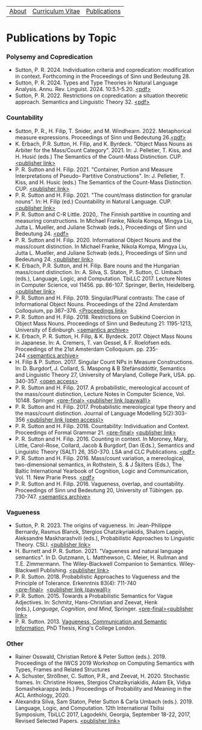 <table>
  <tbody>
    <tr>
      <td><a href="index">About</a></td>
      <td><a href="cv">Curriculum Vitae</a></td>
      <td><a href="papers">Publications</a></td>
    </tr>
    </tbody>
</table>



# Publications by Topic 

<!--<p>My publications are listed by topic and subsequently by year. </p>

## By Topic-->

### Polysemy and Copredication

<!-- wp:list -->
<ul>
<li>Sutton, P. R. 2024. Individuation criteria and copredication: modification in context. Forthcoming in the Proceedings of Sinn und Bedeutung 28.</li>
<li>Sutton, P. R. 2024. Types and Type Theories in Natural Language Analysis. Annu. Rev. Linguist. 2024. 10:5.1–5.20. <a href="https://doi.org/10.1146/annurev-linguistics-031422-113929">&lt;pdf&gt;</a></li>
<li>Sutton, P. R. 2022. Restrictions on copredication: a situation theoretic approach. Semantics and Linguistic Theory 32. <a href="http://journals.linguisticsociety.org/proceedings/index.php/SALT/article/view/32.017">&lt;pdf&gt;</a></li>
</ul>



### Countability

<!-- wp:list -->
<ul>
<li>Sutton, P. R., H. Filip, T. Snider, and M. Windhearn. 2022. Metaphorical measure expressions. Proceedings of Sinn und Bedeutung 26.<a href="https://ojs.ub.uni-konstanz.de/sub/index.php/sub/article/view/1032">&lt;pdf&gt;</a></li>
<li>K. Erbach, P.R. Sutton, H. Filip, and K. Byrdeck. "Object Mass Nouns as Arbiter for the Mass/Count Category". 2021. In: J. Pelletier, T. Kiss, and H. Husić (eds.) The Semantics of the Count-Mass Distinction. CUP. <a href="https://www.cambridge.org/core/books/abs/things-and-stuff/object-mass-nouns-as-an-arbiter-for-the-countmass-category/B41DDF60DD5C088383F1A7244F92CEF0">&lt;publisher link&gt;</a></li>
<li>P. R. Sutton and H. Filip. 2021. "Container, Portion and Measure Interpretations of Pseudo- Partitive Constructions". In: J. Pelletier, T. Kiss, and H. Husic (eds.) The Semantics of the Count-Mass Distinction. CUP. <a href="https://www.cambridge.org/core/books/abs/things-and-stuff/container-portion-and-measure-interpretations-of-pseudopartitive-constructions/C696581BF0F2DC99832AB01057D12DC6">&lt;publisher link&gt;</a></li>
<li>P. R. Sutton and H. Filip. 2021. "The count/mass distinction for granular nouns". In: H. Filip (ed.) Countability in Natural Language. CUP. <a href="https://www.cambridge.org/core/books/abs/countability-in-natural-language/countmass-distinction-for-granular-nouns/9669F50DFA386D283AAEE1F9C291729E">&lt;publisher link&gt;</a></li>
<li>P. R. Sutton and C-R Little. 2020,. The Finnish partitive in counting and measuring constructions. In Michael Franke, Nikola Kompa, Mingya Liu, Jutta L. Mueller, and Juliane Schwab (eds.), Proceedings of Sinn und Bedeutung 24. <a href="https://semanticsarchive.net/Archive/mZhNDA4Y/52_sutton_little.pdf">&lt;pdf&gt;</a></li>
<li>P. R. Sutton and H. Filip. 2020. Informational Object Nouns and the mass/count distinction. In Michael Franke, Nikola Kompa, Mingya Liu, Jutta L. Mueller, and Juliane Schwab (eds.), Proceedings of Sinn und Bedeutung 24. <a href="https://ojs.ub.uni-konstanz.de/sub/index.php/sub/article/view/900">&lt;publisher link&gt;</a></li>
<li>K. Erbach, P.R. Sutton, and H. Filip. Bare nouns and the Hungarian mass/count distinction. In: A. Silva, S. Staton, P. Sutton, C. Umbach (eds.), Language, Logic, and Computation. TbiLLC 2017. Lecture Notes in Computer Science, vol 11456. pp. 86-107. Springer, Berlin, Heidelberg. <a href="https://link.springer.com/chapter/10.1007/978-3-662-59565-7_5">&lt;publisher link&gt;</a></li>
<li>P. R. Sutton and H. Filip. 2019. Singular/Plural contrasts: The case of Informational Object Nouns. Proceedings of the 22nd Amsterdam Colloquium, pp 367–376. <a href="http://events.illc.uva.nl/AC/AC2019/uploaded_files/inlineitem/Sutton_and_Filip_Singular_plural_contrasts_the_case.pdf">&lt;Proceedings link&gt;</a></li>
<li>P. R. Sutton and H. Filip. 2018. Restrictions on Subkind Coercion in Object Mass Nouns. Proceedings of Sinn und Bedeutung 21: 1195-1213, University of Edinburgh.&nbsp;<a href="https://semanticsarchive.net/Archive/DRjNjViN/SuttonFilip.pdf">&lt;semantics archive&gt;</a></li>
<li>K. Erbach, P. R. Sutton, H. Filip, &amp; K. Byrdeck. 2017. Object Mass Nouns in Japanese. In: A. Cremers, T. van Gessel, &amp; F. Roelofsen eds. Proceedings of the 21st Amsterdam Colloquium. pp. 235-244&nbsp;<a href="https://semanticsarchive.net/Archive/jZiM2FhZ/AC2017-Proceedings.pdf">&lt;semantics archive&gt;</a></li>
<li>H. Filip &amp; P. Sutton. 2017. Singular Count NPs in Measure Constructions. In: D. Burgdorf, J. Collard, S. Maspong &amp; B Stefánsddóttir, Semantics and Linguistic Theory 27, University of Maryland, College Park, USA. pp. 340-357.&nbsp;<a href="https://journals.linguisticsociety.org/proceedings/index.php/SALT/article/view/27.340">&lt;open access&gt;</a></li>
<li>P. R. Sutton and H. Filip. 2017. A probabilistic, mereological account of the mass/count distinction, Lecture Notes in Computer Science, Vol. 10148. Springer.&nbsp;<a href="http://peter-sutton.co.uk/wp-content/uploads/2019/07/TbiLLC_ms.pdf">&lt;pre-final&gt;</a><a href="https://link.springer.com/book/10.1007%2F978-3-662-54332-0">  &lt;publisher link (paywall)&gt;</a></li>
<li>P. R. Sutton and H. Filip. 2017. Probabilistic mereological type theory and the mass/count distinction. Journal of Language Modelling 5(2):303-356&nbsp;<a href="http://jlm.ipipan.waw.pl/index.php/JLM/article/view/144/177">&lt;publisher link (open access)&gt;</a></li>
<li>P. R. Sutton and H. Filip. 2016. Countability: Individuation and Context. Proceedings of Formal Grammar 21.&nbsp;<a href="http://peter-sutton.co.uk/wp-content/uploads/2019/07/fg_ms.pdf">&lt;pre-final&gt;</a>&nbsp;<a href="http://www.springer.com/gp/book/9783662530412">&lt;publisher link&gt;</a></li>
<li> P. R. Sutton and H. Filip. 2016. Counting in context. In Moroney, Mary, Little, Carol-Rose, Collard, Jacob &amp; Burgdorf, Dan (Eds.), Semantics and Linguistic Theory (SALT) 26, 350-370. LSA and CLC Publications.&nbsp;<a href="http://journals.linguisticsociety.org/proceedings/index.php/SALT/article/view/26.350/3661">&lt;pdf&gt;</a></li>
<li>P. R. Sutton and H. Filip. 2016. Mass/count variation, a mereological, two-dimensional semantics, in Rothstein, S. &amp; J Šķilters (Eds.), The Baltic International Yearbook of Cognition, Logic and Communication, Vol. 11. New Prarie Press.&nbsp;<a href="http://newprairiepress.org/cgi/viewcontent.cgi?article=1110&amp;context=biyclc">&lt;pdf&gt;</a></li>
<li>P. R. Sutton and H. Filip. 2016. Vagueness, overlap, and countability. Proceedings of Sinn und Bedeutung 20, University of Tübingen. pp. 730-747.&nbsp;<a href="http://semanticsarchive.net/sub2015/SeparateArticles/Sutton-Filip-SuB20.pdf">&lt;semantics archive&gt;</a></li>
</ul>
<!-- /wp:list -->

<!-- wp:heading {"level":3} -->
### Vagueness
<!-- /wp:heading -->



<!-- wp:list -->
<ul>
<li>Sutton, P. R. 2023. The origins of vagueness. In: Jean-Philippe Bernardy, Rasmus Blanck, Stergios Chatzikyriakidis, Shalom Lappin, Aleksandre Maskharashvili (eds.), Probabilistic Approaches to Linguistic Theory. CSLI. <a href="https://press.uchicago.edu/ucp/books/book/distributed/P/bo198661279.html">&lt;publisher link&gt;</a> </li>
<li>H. Burnett and P. R. Sutton. 2021. "Vagueness and natural language semantics". In D. Gutzmann, L. Matthewson, C. Meier, H. Rullman and T.E. Zimmermann. The Wiley-Blackwell Companion to Semantics. Wiley-Blackwell Publishing. <a href="https://onlinelibrary.wiley.com/doi/abs/10.1002/9781118788516.sem053">&lt;publisher link&gt;</a></li>
  <li>P. R. Sutton. 2018. Probabilistic Approaches to Vagueness and the Principle of Tolerance. Erkenntnis 83(4): 711-740&nbsp;<br> <a href="http://peter-sutton.co.uk/wp-content/uploads/2019/07/prob_tol.pdf">&lt;pre-final&gt;</a>&nbsp;  <a href="https://link.springer.com/article/10.1007/s10670-017-9910-6">&lt;publisher link (paywall)&gt;</a></li>
  <li>P. R. Sutton. 2015. Towards a Probabilistic Semantics for Vague Adjectives. In: Schmitz, Hans-Christian and Zeevat, Henk (eds.),&nbsp;<em>Language, Cognition, and Mind</em>, Springer.&nbsp;<a href="http://peter-sutton.co.uk/wp-content/uploads/2019/07/bnlsp.pdf">&lt;pre-final&gt;</a><a href="http://www.springer.com/de/book/9783319170633">&lt;publisher link&gt;</a></li><li>P. R. Sutton. 2013. <a href="http://peter-sutton.co.uk/wp-content/uploads/2019/07/phd_thesis.pdf">Vagueness, Communication and Semantic Information</a>, PhD Thesis, King's College London.</li></ul>
<!-- /wp:list -->

<!-- wp:heading {"level":3} -->
### Other
<!-- /wp:heading -->

<!-- wp:list -->
<ul>
  <li>Rainer Osswald, Christian Retoré & Peter Sutton (eds.). 2019. Proceedings of the IWCS 2019 Workshop on Computing Semantics with Types, Frames and Related Structures </li>
<li>A. Schuster, Strößner, C. Sutton, P.R., and Zeevat, H. 2020. Stochastic frames. In: Christine Howes, Stergios Chatzikyriakidis, Adam Ek, Vidya Somashekarappa (eds.) Proceedings of Probability and Meaning in the ACL Anthology, 2020.</li>
  <li>Alexandra Silva, Sam Staton, Peter Sutton &amp; Carla Umbach (eds.). 2019. Language, Logic, and Computation. 12th International Tbilisi Symposium, TbiLLC 2017, Lagodekhi, Georgia, September 18-22, 2017, Revised Selected Papers. <a href="https://link.springer.com/book/10.1007/978-3-662-59565-7#about">&lt;publisher link&gt;</a></li></ul>
<!-- /wp:list -->


